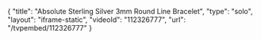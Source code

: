 {
    "title": "Absolute Sterling Silver 3mm Round Line Bracelet",
    "type": "solo",
    "layout": "iframe-static",
    "videoId": "112326777",
    "url": "\/tvpembed\/112326777"
}